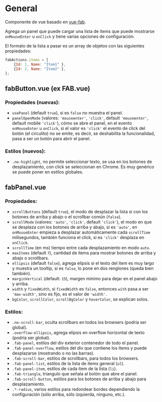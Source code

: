 # General

Componente de vue basado en [vue-fab](https://github.com/PygmySlowLoris/vue-fab).

Agrega un panel que puede cargar una lista de ítems que puede mostrarse `onMouseEnter` u `onClick` y tiene varias opciones de configuración.

El formato de la lista a pasar es un array de objetos con las siguientes propiedades:

```js
fabActions.items = [
	{Id: 1, Name: "Ítem1" },
	{Id: 2, Name: "Ítem2" },
];
```

## fabButton.vue (ex FAB.vue)

### Propiedades (nuevas):

- `usePanel` (default `true`), si es `false` no muestra el panel.
- `panelOpenMode` (valores: `'mouseenter'`, `'click'`, default `'mouseenter'`, default mobile `'click'`), cómo se abre el panel, en el evento `onMouseEnter` u `onClick`, si el valor es `'click'` el evento de click del botón (el circulito) no se emite, es decir, se deshabilita la funcionalidad, pasa a ser un botón para abrir el panel.

### Estilos (nuevos):

- `.no-highlight`, no permite seleccionar texto, se usa en los botones de desplazamiento, con click se seleccionan en Chrome. Es muy genérico se puede poner en estilos globales.

## fabPanel.vue

### Propiedades:

- `scrollButtons` (default `true`), el modo de desplazar la lista si con los botones de arriba y abajo o el scrollbar común (`false`).
- `scrollMode` (valores: `'auto'`, `'click'`, default `'click'`), el modo en que se desplaza con los botones de arriba y abajo, si es `'auto'`, en `onMouseEnter` empieza a desplazar automáticamente cada `scrollTime` milisegundos, también funciona el click, si es `'click'` desplaza en `onClick`.
- `scrollTime` (en ms) tiempo entre cada desplazamiento en modo ``auto``.
- `maxItems` (default `7`), cantidad de ítems para mostrar botones de arriba y abajo o scrollbars.
- `ellipsis` (default `false`), agrega elipsis si el texto del ítem es muy largo y muestra un tooltip, si es `false`, lo pone en dos renglones (queda bien también).
- `marginVertical` (default: `15`), margen mínimo para dejar en el panel abajo y arriba.
- `width` y `fixedWidth`, si `fixedWidth` es `false`, entonces `with` pasa a ser `'max-width'`, sino es fijo, es el valor de `'width'`.
- `bgColor`, `scrollColor`, `scrollBgColor` y `hoverColor`, se explican solos.

### Estilos:

- `.no-scroll-bar`, oculta scrollbars en todos los browsers (podría ser global).
- `.overflow-ellipsis`, agrega elipsis en overflow horizontal de texto (podría ser global).
- `.fab-panel`, estilos del div exterior contenedor de todo el panel.
- `.fab-panel-overflow`, estilos del div que contiene los ítems y puede desplazarse (mostrando o no las barras).
- `.fab-scroll-bar`, estilos de scrollbars, para todos los browsers.
- `.fab-panel-list`, estilos de la lista de ítems general (`ul`).
- `.fab-panel-item`, estilos de cada ítem de la lista (`li`).
- `.fab-triangle`, triangulo que señala al botón que abre el panel.
- `.fab-scroll-button`, estilos para los botones de arriba y abajo para desplazamiento.
- `.*-radius`, varios estilos para redondear bordes dependiendo la configuración (sólo arriba, sólo izquierda, ninguno, etc.).

